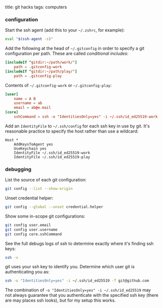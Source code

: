 title: git hacks
tags: computers

### configuration

Start the ssh agent (add this to your `~/.zshrc`, for example):

```bash
eval "$(ssh-agent -s)"
```

Add the following at the head of `~/.gitconfig` in order to specify a git configuration per path. These are called _conditional includes_:

```toml
[includeIf "gitdir:~/path/work/"]
    path = .gitconfig-work
[includeIf "gitdir:~/path/play/"]
    path = .gitconfig-play

```

Contents of `~/.gitconfig-work` or `~/.gitconfig-play`:
```toml
[user]    
    name = A B
    username = ab
    email = ab@e.mail
[core]      
    sshCommand = ssh -o "IdentitiesOnly=yes" -i ~/.ssh/id_ed25519-work
```

Add an `IdentityFile` to `~/.ssh/config` for each ssh key in use by git. It's reasonable practice to specify the host rather than use a wildcard:
```
Host *
    AddKeysToAgent yes
    UseKeychain yes
    IdentityFile ~/.ssh/id_ed25519-work
    IdentityFile ~/.ssh/id_ed25519-play
```

### debugging

List the source of each git configuration:

```bash
git config --list --show-origin
```

Unset credential helper:

```bash
git config --global --unset credential.helper
```

Show some in-scope git configurations:

```bash
git config user.email
git config user.username
git config core.sshCommand
```

See the full debugs logs of ssh to determine exactly where it's finding ssh keys:
```bash
ssh -v
```

git uses your ssh key to identify you. Determine which user git is authenticating you as:
```bash
ssh -o "IdentitiesOnly=yes" -i ~/.ssh/id_ed25519 -T git@github.com
```

The combination of `-o "IdentitiesOnly=yes" -i ~/.ssh/id_ed25519` may not always guarantee that you authenticate with the specified ssh key (there are may places ssh looks), but for my setup this works.
